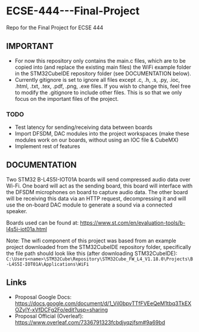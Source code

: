 # ECSE-444---Final-Project
Repo for the Final Project for ECSE 444
## IMPORTANT
- For now this repository only contains the main.c files, which are to be copied into (and replace the existing main files) the WiFi example folder in the STM32CubeIDE repository folder (see DOCUMENTATION below).
- Currently gitignore is set to ignore all files except .c, .h, .s, .py, .ioc, .html, .txt, .tex, .pdf, .png, .exe files. If you wish to change this, feel free to modify the .gitignore to include other files. This is so that we only focus on the important files of the project.

### TODO
- Test latency for sending/receiving data between boards
- Import DFSDM, DAC modules into the project workspaces (make these modules work on our boards, without using an IOC file & CubeMX)
- Implement rest of features

## DOCUMENTATION

Two STM32 B-L4S5I-IOT01A boards will send compressed audio data over Wi-Fi. One board will act as the sending board, this board will interface with the DFSDM microphones on board to capture audio data. The other board will be receiving this data via an HTTP request, decompressing it and will use the on-board DAC module to generate a sound via a connected speaker. 


Boards used can be found at: https://www.st.com/en/evaluation-tools/b-l4s5i-iot01a.html


Note: The wifi component of this project was based from an example project downloaded from the STM32CubeIDE repository folder, specifically the file path should look like this (after downloading STM32CubeIDE): `C:\Users<name>\STM32Cube\Repository\STM32Cube_FW_L4_V1.18.0\Projects\B-L4S5I-IOT01A\Applications\WiFi`

## Links
- Proposal Google Docs: https://docs.google.com/document/d/1_Vil0bpvTTfFVEeQeM1tbq3TkEXOZylY-xVfDCFg2Fo/edit?usp=sharing
- Proposal Official (Overleaf): https://www.overleaf.com/7336791323fcbdjyqzjfsm#9a69bd


